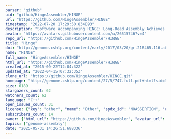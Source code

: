 ```yaml
---
parser: "github"
uid: "github/HingeAssembler/HINGE"
url: "https://github.com/HingeAssembler/HINGE"
timestamp: "2022-07-20 17:29:50.834893"
description: "Software accompanying HINGE: Long-Read Assembly Achieves Optimal Repeat Resolution"
avatar: "https://avatars.githubusercontent.com/u/26515746?v=4"
repo_url: "https://github.com/HingeAssembler/HINGE"
title: "Hinge"
doi: "http://genome.cshlp.org/content/early/2017/03/20/gr.216465.116.abstract"
name: "HINGE"
full_name: "HingeAssembler/HINGE"
html_url: "https://github.com/HingeAssembler/HINGE"
created_at: "2015-09-22T12:04:32Z"
updated_at: "2022-04-15T07:32:35Z"
clone_url: "https://github.com/HingeAssembler/HINGE.git"
homepage: "http://genome.cshlp.org/content/27/5/747.full.pdf+html?sid=39918b0d-7a7d-4a12-b720-9238834902fd"
size: 6189
stargazers_count: 62
watchers_count: 62
language: "C++"
open_issues_count: 31
license: {"key": "other", "name": "Other", "spdx_id": "NOASSERTION", "url": null, "node_id": "MDc6TGljZW5zZTA="}
subscribers_count: 14
owner: {"html_url": "https://github.com/HingeAssembler", "avatar_url": "https://avatars.githubusercontent.com/u/26515746?v=4", "login": "HingeAssembler", "type": "Organization"}
topics: ["genome-assembly"]
date: "2025-05-31 14:26:51.688336"
---
```

